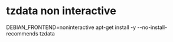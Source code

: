 
# tzdata non interactive
DEBIAN_FRONTEND=noninteractive apt-get install -y --no-install-recommends tzdata